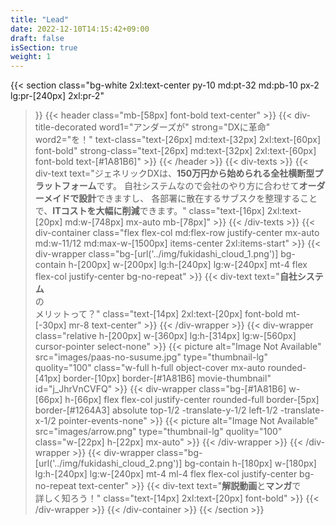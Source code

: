 ```yaml
---
title: "Lead"
date: 2022-12-10T14:15:42+09:00
draft: false
isSection: true
weight: 1
---
```


{{< section
    class="bg-white 2xl:text-center py-10 md:pt-32 md:pb-10 px-2 lg:pr-[240px] 2xl:pr-2"
>}}
    {{< header
        class="mb-[58px] font-bold text-center"
    >}}
        {{< div-title-decorated
            word1="アンダーズが"
            strong="DXに革命"
            word2="を！"
            text-class="text-[26px] md:text-[32px] 2xl:text-[60px] font-bold"
            strong-class="text-[26px] md:text-[32px] 2xl:text-[60px] font-bold text-[#1A81B6]"
        >}}
    {{< /header >}}
    {{< div-texts >}}
        {{< div-text
            text="ジェネリックDXは、<strong class='text-[16px] 2xl:text-[20px] font-normal text-[#1A81B6]'>150万円から始められる全社横断型プラットフォーム</strong>です。 自社システムなので会社のやり方に合わせて<strong class='text-[16px] 2xl:text-[20px] font-normal text-[#1A81B6]'>オーダーメイドで設計</strong>できますし、 各部署に散在するサブスクを整理することで、<strong class='text-[16px] 2xl:text-[20px] font-normal text-[#1A81B6]'>ITコストを大幅に削減</strong>できます。"
            class="text-[16px] 2xl:text-[20px] md:w-[748px] mx-auto mb-[78px]"
        >}}
    {{< /div-texts >}}
    {{< div-container
        class="flex flex-col md:flex-row justify-center mx-auto md:w-11/12 md:max-w-[1500px] items-center 2xl:items-start"
    >}}
        {{< div-wrapper
            class="bg-[url('../img/fukidashi_cloud_1.png')] bg-contain h-[200px] w-[200px] lg:h-[240px] lg:w-[240px] mt-4 flex flex-col justify-center bg-no-repeat"
        >}}
            {{< div-text
                text="<strong class='text-[#1A81B6]'>自社システム</strong><br>の<br>メリットって？"
                class="text-[14px] 2xl:text-[20px] font-bold mt-[-30px] mr-8 text-center"
            >}}
        {{< /div-wrapper >}}
        {{< div-wrapper
            class="relative h-[200px] w-[360px] lg:h-[314px] lg:w-[560px] cursor-pointer select-none"
        >}}
             {{< picture
                alt="Image Not Available" src="images/paas-no-susume.jpg" type="thumbnail-lg" quolity="100" class="w-full h-full object-cover mx-auto rounded-[41px] border-[10px] border-[#1A81B6] movie-thumbnail"
                id="j_JhrVnCVFQ"
            >}}
            {{< div-wrapper
                class="bg-[#1A81B6] w-[66px] h-[66px] flex flex-col justify-center rounded-full border-[5px] border-[#1264A3] absolute top-1/2 -translate-y-1/2 left-1/2 -translate-x-1/2 pointer-events-none"
            >}}
                {{< picture
                    alt="Image Not Available" src="images/arrow.png" type="thumbnail-lg" quolity="100" class="w-[22px] h-[22px] mx-auto"
                >}}
            {{< /div-wrapper >}}
        {{< /div-wrapper >}}
        {{< div-wrapper
            class="bg-[url('../img/fukidashi_cloud_2.png')] bg-contain h-[180px] w-[180px] lg:h-[240px] lg:w-[240px] mt-4 ml-4 flex flex-col justify-center bg-no-repeat text-center"
        >}}
            {{< div-text
                text="<strong class='text-[#1A81B6] text-[20px] 2xl:text-[26px]'>解説動画</strong>と<strong class='text-[#1A81B6] text-[20px] 2xl:text-[26px]'>マンガ</strong>で<br>詳しく知ろう！"
                class="text-[14px] 2xl:text-[20px] font-bold"
            >}}
        {{< /div-wrapper >}}
    {{< /div-container >}}
{{< /section >}}
